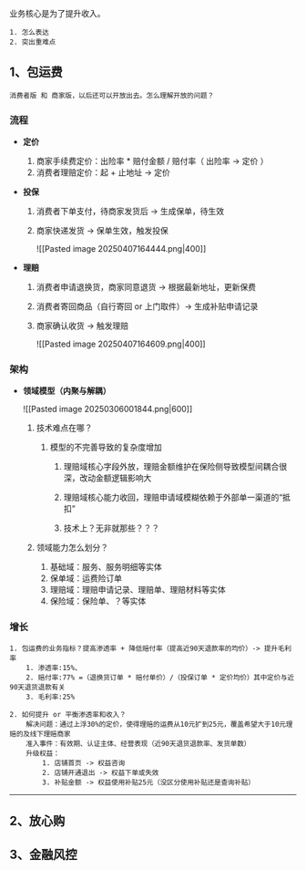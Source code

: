 业务核心是为了提升收入。

	1. 怎么表达
	2. 突出重难点

## 1、包运费

	消费者版 和 商家版，以后还可以开放出去。怎么理解开放的问题？

### 流程

-  **定价**

	1.  商家手续费定价：出险率 * 赔付金额 / 赔付率（ 出险率 -> 定价 ）
	2.  消费者理赔定价：起 + 止地址 -> 定价

-  **投保**

	1. 消费者下单支付，待商家发货后 -> 生成保单，待生效
	2. 商家快递发货 -> 保单生效，触发投保
	
		![[Pasted image 20250407164444.png|400]]
 
-  **理赔**

	1. 消费者申请退换货，商家同意退货 -> 根据最新地址，更新保费
	2. 消费者寄回商品（自行寄回 or 上门取件）-> 生成补贴申请记录
	3. 商家确认收货 -> 触发理赔
	
		![[Pasted image 20250407164609.png|400]]

### 架构

-  **领域模型（内聚与解耦）**
  
	![[Pasted image 20250306001844.png|600]]
	
	1. 技术难点在哪？
		1. 模型的不完善导致的复杂度增加
			1. 理赔域核心字段外放，理赔金额维护在保险侧导致模型间耦合很深，改动金额逻辑影响大
			2. 理赔域核心能力收回，理赔申请域模糊依赖于外部单一渠道的“抵扣”
				   
			3. 技术上？无非就那些？？？
			   
	2. 领域能力怎么划分？
		1. 基础域：服务、服务明细等实体
		2. 保单域：运费险订单
		3. 理赔域：理赔申请记录、理赔单、理赔材料等实体
		4. 保险域：保险单、？等实体

### 增长

	1. 包运费的业务指标？提高渗透率 + 降低赔付率（提高近90天退款率的均价）-> 提升毛利率
		1. 渗透率:15%、
		2. 赔付率:77% =（退换货订单 * 赔付单价）/（投保订单 * 定价均价）其中定价与近90天退货退款有关
		3. 毛利率:25%
		
	2. 如何提升 or 平衡渗透率和收入？
		解决问题：通过上浮30%的定价，使得理赔的运费从10元扩到25元，覆盖希望大于10元理赔的及线下理赔商家
		准入事件：有效期、认证主体、经营表现（近90天退货退款率、发货单数）
		升级权益：
			1. 店铺首页 -> 权益咨询
			2. 店铺开通退出 -> 权益下单或失效
			3. 补贴金额 -> 权益使用补贴25元（没区分使用补贴还是查询补贴）



---
## 2、放心购



## 3、金融风控
